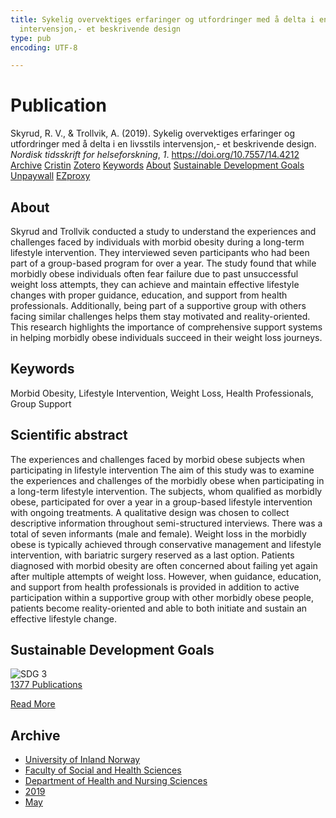 ```yaml
---
title: Sykelig overvektiges erfaringer og utfordringer med å delta i en livsstils
  intervensjon,- et beskrivende design
type: pub
encoding: UTF-8

---
```

<h1>Publication</h1>
<article id="csl-bib-container-WTU9MBTA" class="csl-bib-container">
  <div class="csl-bib-body"> <div class="csl-entry">Skyrud, R. V., &#38; Trollvik, A. (2019). Sykelig overvektiges erfaringer og utfordringer med å delta i en livsstils intervensjon,- et beskrivende design. <i>Nordisk tidsskrift for helseforskning</i>, <i>1</i>. <a href="https://doi.org/10.7557/14.4212">https://doi.org/10.7557/14.4212</a></div> </div>
  <div class="csl-bib-buttons">
    <a href="#taxonomy-article-WTU9MBTA" alt="archive" class="csl-bib-button">Archive</a>
    <a href="https://app.cristin.no/results/show.jsf?id=1696326" alt="Cristin" class="csl-bib-button">Cristin</a>
    <a href="http://zotero.org/groups/5881554/items/WTU9MBTA" alt="Zotero" class="csl-bib-button">Zotero</a>
    <a href="#keywords-article-WTU9MBTA" alt="keywords" class="csl-bib-button">Keywords</a>
    <a href="#about-article-WTU9MBTA" alt="about_pub" class="csl-bib-button">About</a>
    <a href="#sdg-article-WTU9MBTA" alt="sdg" class="csl-bib-button">Sustainable Development Goals</a>
    <a href="https://septentrio.uit.no/index.php/helseforsk/article/download/4212/4657" alt="Unpaywall" class="csl-bib-button">Unpaywall</a>
    <a href="https://septentrio.uit.no/index.php/helseforsk/article/download/4212/4657" alt="EZproxy" class="csl-bib-button">EZproxy</a>
  </div>
  <div id="csl-bib-meta-container-WTU9MBTA"></div>
</article>
<div id="csl-bib-meta-WTU9MBTA" class="csl-bib-meta">
  <article id="about-article-WTU9MBTA" class="about_pub-article">
    <h1>About</h1>
    Skyrud and Trollvik conducted a study to understand the experiences and challenges faced by individuals with morbid obesity during a long-term lifestyle intervention. They interviewed seven participants who had been part of a group-based program for over a year. The study found that while morbidly obese individuals often fear failure due to past unsuccessful weight loss attempts, they can achieve and maintain effective lifestyle changes with proper guidance, education, and support from health professionals. Additionally, being part of a supportive group with others facing similar challenges helps them stay motivated and reality-oriented. This research highlights the importance of comprehensive support systems in helping morbidly obese individuals succeed in their weight loss journeys.
  </article>
  <article id="keywords-article-WTU9MBTA" class="keywords-article">
    <h1>Keywords</h1>
    Morbid Obesity, Lifestyle Intervention, Weight Loss, Health Professionals, Group Support
  </article>
  <article id="abstract-article-WTU9MBTA" class="abstract-article">
    <h1>Scientific abstract</h1>
    The experiences and challenges faced by morbid obese subjects when participating in lifestyle intervention  
The aim of this study was to examine the experiences and challenges of the morbidly obese when participating in a long-term lifestyle intervention. The subjects, whom qualified as morbidly obese, participated for over a year in a group-based lifestyle intervention with ongoing treatments. A qualitative design was chosen to collect descriptive information throughout semi-structured interviews. There was a total of seven informants (male and female). Weight loss in the morbidly obese is typically achieved through conservative management and lifestyle intervention, with bariatric surgery reserved as a last option. Patients diagnosed with morbid obesity are often concerned about failing yet again after multiple attempts of weight loss. However, when guidance, education, and support from health professionals is provided in addition to active participation within a supportive group with other morbidly obese people, patients become reality-oriented and able to both initiate and sustain an effective lifestyle change.
  </article>
  <article id="sdg-article-WTU9MBTA" class="sdg-article">
    <h1>Sustainable Development Goals</h1>
    <div class="sdg-container"><div id="sdg3" class="sdg">
        <img src="{{< params subfolder >}}images/sdg/sdg03_en.png" class="image" alt="SDG 3">
        <div class="sdg-overlay">
          <a href="{{< params subfolder >}}en/archive/?sdg=3#archive" class="sdg-publication-count"><span>1377</span> Publications</a>
          <p><a href="https://sdgs.un.org/goals/goal3" class="sdg-read-more">Read More</a></p>
        </div>
      </div></div>
  </article>
  <article id="taxonomy-article-WTU9MBTA" class="taxonomy-article">
    <h1>Archive</h1>
    <ul>
      <li><a href="{{< params subfolder >}}en/archive/?key=3DCRN523">University of Inland Norway</a></li>
      <li><a href="{{< params subfolder >}}en/archive/?key=IDKFS3MX">Faculty of Social and Health Sciences</a></li>
      <li><a href="{{< params subfolder >}}en/archive/?key=GTV4ECMZ">Department of Health and Nursing Sciences</a></li>
      <li><a href="{{< params subfolder >}}en/archive/?key=E7THIEEM">2019</a></li>
      <li><a href="{{< params subfolder >}}en/archive/?key=DVX7L8D7">May</a></li>
    </ul>
  </article>
</div>

